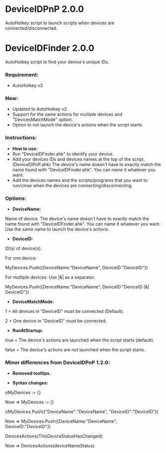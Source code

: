 # DeviceIDPnP 2.0.0
AutoHotkey script to launch scripts when devices are connected/disconnected.

# DeviceIDFinder 2.0.0
AutoHotkey script to find your device's unique IDs.

### Requirement:
* AutoHotkey v2

### New:
* Updated to AutoHotkey v2.
* Support for the same actions for multiple devices and "DevicesMatchMode" option.
* Option to not launch the device's actions when the script starts.

### Instructions:

* **How to use:**
* Run "DeviceIDFinder.ahk" to identify your device.
* Add your devices IDs and devices names at the top of the script. (DeviceIDPnP.ahk) The device's name doesn't have to exactly match the name found with "DeviceIDFinder.ahk". You can name it whatever you want.
* Add the devices names and the scripts/programs that you want to run/close when the devices are connecting/disconnecting.

### Options:

* **DeviceName:**

Name of device. The device's name doesn't have to exactly match the name found with "DeviceIDFinder.ahk". You can name it whatever you want.
Use the same name to launch the device's actions.

* **DeviceID:**

ID(s) of device(s).

For one device:

MyDevices.Push({DeviceName:"DeviceName", DeviceID:"DeviceID"})

For multiple devices: Use |&| as a separator.

MyDevices.Push({DeviceName:"DeviceName", DeviceID:"DeviceID |&| DeviceID"})

* **DeviceMatchMode:**

1 = All devices in "DeviceID" must be connected (Default).

2 = One device in "DeviceID" must be connected.

* **RunAtStartup:**

true = The device's actions are launched when the script starts (default). 

false = The device's actions are not launched when the script starts.


### Minor differences from DeviceIDPnP 1.2.0:
* **Removed tooltips.**

* **Syntax changes:**

oMyDevices := {} 

Now => MyDevices := []


oMyDevices.Push({"DeviceName":"DeviceName", "DeviceID":"DeviceID"}) 

Now => MyDevices.Push({DeviceName:"DeviceName", DeviceID:"DeviceID"})


DevicesActions(ThisDeviceStatusHasChanged) 

Now => DevicesActions(deviceNameStatus)
